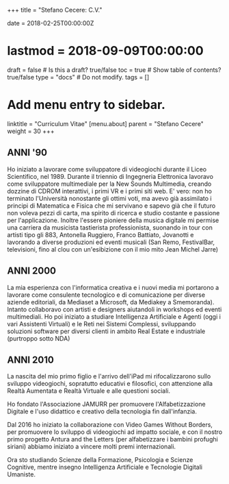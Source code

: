 +++
title = "Stefano Cecere: C.V."

date = 2018-02-25T00:00:00Z
# lastmod = 2018-09-09T00:00:00

draft = false  # Is this a draft? true/false
toc = true  # Show table of contents? true/false
type = "docs"  # Do not modify.
tags = []

# Add menu entry to sidebar.
linktitle = "Curriculum Vitae"
[menu.about]
  parent = "Stefano Cecere"
  weight = 30
+++

## ANNI '90
Ho iniziato a lavorare come sviluppatore di videogiochi durante il Liceo Scientifico, nel 1989. Durante il triennio di Ingegneria Elettronica lavoravo come sviluppatore multimediale per la New Sounds Multimedia, creando dozzine di CDROM interattivi, i primi VR e i primi siti web.
E' vero: non ho terminato l'Università nonostante gli ottimi voti, ma avevo già assimilato i principi di Matematica e Fisica che mi servivano e sapevo già che il futuro non voleva pezzi di carta, ma spirito di ricerca e studio costante e passione per l'applicazione.
Inoltre l'essere pioniere della musica digitale mi permise una carriera da musicista tastierista professionista, suonando in tour con artisti tipo gli 883, Antonella Ruggiero, Franco Battiato, Jovanotti e lavorando a diverse produzioni ed eventi musicali (San Remo, FestivalBar, televisioni, fino al clou con un'esibizione con il mio mito Jean Michel Jarre)

## ANNI 2000
La mia esperienza con l'informatica creativa e i nuovi media mi portarono a lavorare come consulente tecnologico e di comunicazione per diverse aziende editoriali, da Mediaset a Microsoft, da Mediakey a Smemoranda).
Intanto collaboravo con artisti e designers aiutandoli in workshops ed eventi multimediali.
Ho poi iniziato a studiare Intelligenza Artificiale e Agenti (oggi i vari Assistenti Virtuali) e le Reti nei Sistemi Complessi, sviluppando soluzioni software per diversi clienti in ambito Real Estate e industriale (purtroppo sotto NDA)

## ANNI 2010
La nascita del mio primo figlio e l'arrivo dell'iPad mi rifocalizzarono sullo sviluppo videogiochi, sopratutto educativi e filosofici, con attenzione alla Realtà Aumentata e Realtà Virtuale e alle questioni sociali.

Ho fondato l'Associazione JAMURR per promuovere l'Alfabetizzazione Digitale e l'uso didattico e creativo della tecnologia fin dall'infanzia.

Dal 2016 ho iniziato la collaborazione con Video Games Without Borders, per promuovere lo sviluppo di videogiochi ad impatto sociale, e con il nostro primo progetto Antura and the Letters (per alfabetizzare i bambini profughi siriani) abbiamo iniziato a vincere molti premi internazionali.

Ora sto studiando Scienze della Formazione, Psicologia e Scienze Cognitive, mentre insegno Intelligenza Artificiale e Tecnologie Digitali Umaniste.

